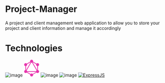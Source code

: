 # Project-Manager
A project and client management web application to allow you to store your project and client information and manage it accordingly

# Technologies

![image](https://github.com/Petrovski/Project-Manager/assets/40745333/1ab5b74b-774a-4e69-9f12-f0f981e5eb85)
[![GraphQL](https://github.com/MarioTerron/logo-images/blob/master/logos/graphql.png)](http://graphql.org/)
![image](https://github.com/Petrovski/Project-Manager/assets/40745333/19b3c542-3edf-4bec-baff-ea5dad18706d)
![image](https://github.com/Petrovski/Project-Manager/assets/40745333/88fe3d93-0ecc-4b27-85ca-1ed65614e912)
[![ExpressJS](https://github.com/MarioTerron/logo-images/blob/master/logos/expressjs.png)](http://expressjs.com///) 

